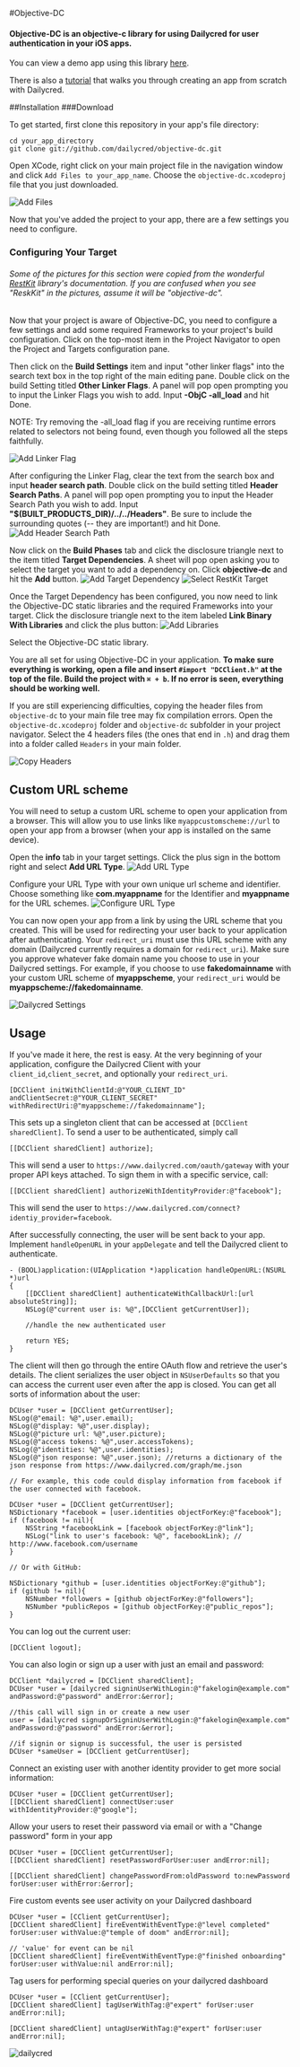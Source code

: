 #Objective-DC

#### Objective-DC is an objective-c library for using Dailycred for user authentication in your iOS apps.

You can view a demo app using this library [here](https://github.com/dailycred/ios-example).

There is also a [tutorial](https://github.com/dailycred/objective-dc/blob/master/tutorial.md) that walks you through creating an app from scratch with Dailycred.

##Installation
###Download

To get started, first clone this repository in your app's file directory:

    cd your_app_directory
    git clone git://github.com/dailycred/objective-dc.git

Open XCode, right click on your main project file in the navigation window and click `Add Files to your_app_name`. Choose the `objective-dc.xcodeproj` file that you just downloaded.

![Add Files](https://raw.github.com/dailycred/objective-dc/master/docs/add_files.png)

Now that you've added the project to your app, there are a few settings you need to configure.

### Configuring Your Target

###### Some of the pictures for this section were copied from the wonderful [RestKit](https://github.com/RestKit/RestKit) library's documentation. If you are confused when you see "ReskKit" in the pictures, assume it will be "objective-dc".

Now that your project is aware of Objective-DC, you need to configure a few settings and add some required Frameworks to your project's build configuration. Click on the top-most item in the Project Navigator to open the Project and Targets configuration pane.

Then click on the **Build Settings** item and input "other linker flags" into the search text box in the top right of the main editing pane. Double click on the build Setting titled **Other Linker Flags**. A panel will pop open prompting you to input the Linker Flags you wish to add. Input **-ObjC -all_load** and hit Done.

NOTE: Try removing the -all_load flag if you are receiving runtime errors related to selectors not being found, even though you followed all the steps faithfully.

![Add Linker Flag](https://github.com/RestKit/RestKit/raw/master/Docs/Images/Installation/03_Add_Linker_Flag.png)

After configuring the Linker Flag, clear the text from the search box and input **header search path**. Double click on the build setting titled **Header Search Paths**. A panel will pop open prompting you to input the Header Search Path you wish to add. Input **"$(BUILT_PRODUCTS_DIR)/../../Headers"**. Be sure to include the surrounding quotes (-- they are important!) and hit Done.
![Add Header Search Path](https://raw.github.com/dailycred/objective-dc/master/docs/header_search_paths.png)

Now click on the **Build Phases** tab and click the disclosure triangle next to the item titled **Target Dependencies**. A sheet will pop open asking you to select the target you want to add a dependency on. Click **objective-dc** and hit the **Add** button.
![Add Target Dependency](https://github.com/RestKit/RestKit/raw/master/Docs/Images/Installation/04_Add_Target_Dependency.png)
![Select RestKit Target](https://raw.github.com/dailycred/objective-dc/master/docs/target_dependencies.png)

Once the Target Dependency has been configured, you now need to link the Objective-DC static libraries and the required Frameworks into your target. Click the disclosure triangle next to the item labeled **Link Binary With Libraries** and click the plus button:
![Add Libraries](https://raw.github.com/dailycred/objective-dc/master/docs/link_binary.png)

Select the Objective-DC static library.

You are all set for using Objective-DC in your application. <strong>To make sure everything is working, open a file and insert `#import "DCClient.h"` at the top of the file. Build the project with <code><span>&#8984; + b</span></code>. If no error is seen, everything should be working well.</strong>

If you are still experiencing difficulties, copying the header files from `objective-dc` to your main file tree may fix compilation errors. Open the `objective-dc.xcodeproj` folder and `objective-dc` subfolder in your project navigator. Select the 4 headers files (the ones that end in `.h`) and drag them into a folder called `Headers` in your main folder.

![Copy Headers](https://raw.github.com/dailycred/objective-dc/master/docs/copy_headers.png)


## Custom URL scheme

You will need to setup a custom URL scheme to open your application from a browser. This will allow you to use links like `myappcustomscheme://url` to open your app from a browser (when your app is installed on the same device).

Open the **info** tab in your target settings. Click the plus sign in the bottom right and select **Add URL Type**.
![Add URL Type](https://raw.github.com/dailycred/objective-dc/master/docs/add_url_type.png)

Configure your URL Type with your own unique url scheme and identifier. Choose something like **com.myappname** for the Identifier and **myappname** for the URL schemes.
![Configure URL Type](https://raw.github.com/dailycred/objective-dc/master/docs/url_type_settings.png)

You can now open your app from a link by using the URL scheme that you created. This will be used for redirecting your user back to your application after authenticating. Your `redirect_uri` must use this URL scheme with any domain (Dailycred currently requires a domain for `redirect_uri`). Make sure you approve whatever fake domain name you choose to use in your Dailycred settings. For example, if you choose to use **fakedomainname** with your custom URL scheme of **myappscheme**, your `redirect_uri` would be **myappscheme://fakedomainname**.

![Dailycred Settings](https://raw.github.com/dailycred/objective-dc/master/docs/dailycred_settings.png)

## Usage

If you've made it here, the rest is easy. At the very beginning of your application, configure the Dailycred Client with your `client_id`,`client_secret`, and optionally your `redirect_uri`.

    [DCClient initWithClientId:@"YOUR_CLIENT_ID" andClientSecret:@"YOUR_CLIENT_SECRET" withRedirectUri:@"myappscheme://fakedomainname"];

This sets up a singleton client that can be accessed at `[DCClient sharedClient]`. To send a user to be authenticated, simply call

    [[DCClient sharedClient] authorize];

This will send a user to `https://www.dailycred.com/oauth/gateway` with your proper API keys attached. To sign them in with a specific service, call:

    [[DCClient sharedClient] authorizeWithIdentityProvider:@"facebook"];

This will send the user to `https://www.dailycred.com/connect?identiy_provider=facebook`.

After successfully connecting, the user will be sent back to your app. Implement `handleOpenURL` in your `appDelegate` and tell the Dailycred client to authenticate.

    - (BOOL)application:(UIApplication *)application handleOpenURL:(NSURL *)url
    {
        [[DCClient sharedClient] authenticateWithCallbackUrl:[url absoluteString]];
        NSLog(@"current user is: %@",[DCClient getCurrentUser]);

        //handle the new authenticated user

        return YES;
    }

The client will then go through the entire OAuth flow and retrieve the user's details. The client serializes the user object in `NSUserDefaults` so that you can access the current user even after the app is closed. You can get all sorts of information about the user:

    DCUser *user = [DCClient getCurrentUser];
    NSLog(@"email: %@",user.email);
    NSLog(@"display: %@",user.display);
    NSLog(@"picture url: %@",user.picture);
    NSLog(@"access tokens: %@",user.accessTokens);
    NSLog(@"identities: %@",user.identities);
    NSLog(@"json response: %@",user.json); //returns a dictionary of the json response from https://www.dailycred.com/graph/me.json

    // For example, this code could display information from facebook if the user connected with facebook.

    DCUser *user = [DCClient getCurrentUser];
    NSDictionary *facebook = [user.identities objectForKey:@"facebook"];
    if (facebook != nil){
        NSString *facebookLink = [facebook objectForKey:@"link"];
        NSLog("link to user's facebook: %@", facebookLink); // http://www.facebook.com/username
    }

    // Or with GitHub:

    NSDictionary *github = [user.identities objectForKey:@"github"];
    if (github != nil){
        NSNumber *followers = [github objectForKey:@"followers"];
        NSNumber *publicRepos = [github objectForKey:@"public_repos"];
    }


You can log out the current user:

    [DCClient logout];

You can also login or sign up a user with just an email and password:

    DCClient *dailycred = [DCClient sharedClient];
    DCUser *user = [dailycred signinUserWithLogin:@"fakelogin@example.com" andPassword:@"password" andError:&error];

    //this call will sign in or create a new user
    user = [dailycred signupOrSigninUserWithLogin:@"fakelogin@example.com" andPassword:@"password" andError:&error];

    //if signin or signup is successful, the user is persisted
    DCUser *sameUser = [DCClient getCurrentUser];

Connect an existing user with another identity provider to get more social information:

    DCUser *user = [DCClient getCurrentUser];
    [[DCClient sharedClient] connectUser:user withIdentityProvider:@"google"];

Allow your users to reset their password via email or with a "Change password" form in your app

    DCUser *user = [DCClient getCurrentUser];
    [[DCClient sharedClient] resetPasswordForUser:user andError:nil];

    [[DCClient sharedClient] changePasswordFrom:oldPassword to:newPassword forUser:user withError:&error];

Fire custom events see user activity on your Dailycred dashboard

    DCUser *user = [CClient getCurrentUser];
    [DCClient sharedClient] fireEventWithEventType:@"level completed" forUser:user withValue:@"temple of doom" andError:nil];

    // 'value' for event can be nil
    [DCClient sharedClient] fireEventWithEventType:@"finished onboarding" forUser:user withValue:nil andError:nil];

Tag users for performing special queries on your dailycred dashboard

    DCUser *user = [CClient getCurrentUser];
    [DCClient sharedClient] tagUserWithTag:@"expert" forUser:user andError:nil];

    [DCClient sharedClient] untagUserWithTag:@"expert" forUser:user andError:nil];


![](https://www.dailycred.com/dc.gif?client_id=dailycred&title=objc_repo "dailycred")
